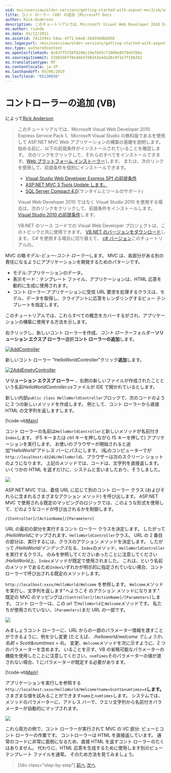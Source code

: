 ```yaml
---
uid: mvc/overview/older-versions/getting-started-with-aspnet-mvc3/vb/adding-a-controller
title: コント ローラー (VB) の追加 |Microsoft Docs
author: Rick-Anderson
description: このチュートリアルでは、Microsoft Visual Web Developer 2010 Express Service Pack 1、これを使用して ASP.NET MVC Web アプリケーションの構築の基礎を説明しています.
ms.author: riande
ms.date: 01/12/2011
ms.assetid: 741259e1-54ac-4f71-b4e8-2bd5560bb950
msc.legacyurl: /mvc/overview/older-versions/getting-started-with-aspnet-mvc3/vb/adding-a-controller
msc.type: authoredcontent
ms.openlocfilehash: 0c637f5758f8196c19ef8d5c71009e85f9dd706e
ms.sourcegitcommit: 51b01b6ff8edde57d8243e4da28c9f1e7f1962b2
ms.translationtype: MT
ms.contentlocale: ja-JP
ms.lasthandoff: 05/06/2019
ms.locfileid: "65130036"
---
```

# <a name="adding-a-controller-vb"></a>コントローラーの追加 (VB)

によって[Rick Anderson]((https://twitter.com/RickAndMSFT))

> このチュートリアルでは、Microsoft Visual Web Developer 2010 Express Service Pack 1、Microsoft Visual Studio の無料版であるを使用して ASP.NET MVC Web アプリケーションの構築の基礎を説明します。 始める前に、以下の前提条件がインストールされていることを確認します。 次のリンクをクリックして、それらのすべてをインストールできます。[Web プラットフォーム インストーラー](https://www.microsoft.com/web/gallery/install.aspx?appid=VWD2010SP1Pack)します。 または、次のリンクを使用して、前提条件を個別にインストールできます。
> 
> - [Visual Studio Web Developer Express SP1 の前提条件](https://www.microsoft.com/web/gallery/install.aspx?appid=VWD2010SP1Pack)
> - [ASP.NET MVC 3 Tools Update します。](https://www.microsoft.com/web/gallery/install.aspx?appsxml=&amp;appid=MVC3)
> - [SQL Server Compact 4.0](https://www.microsoft.com/web/gallery/install.aspx?appid=SQLCE;SQLCEVSTools_4_0)(ランタイムとツールのサポート)
> 
> Visual Web Developer 2010 ではなく Visual Studio 2010 を使用する場合は、次のリンクをクリックして、前提条件をインストールします。[Visual Studio 2010 の前提条件](https://www.microsoft.com/web/gallery/install.aspx?appsxml=&amp;appid=VS2010SP1Pack)します。
> 
> VB.NET のソース コードでの Visual Web Developer プロジェクトは、このトピックと共に使用できます。 [VB.NET のバージョンをダウンロード](https://code.msdn.microsoft.com/Introduction-to-MVC-3-10d1b098)します。 C# を使用する場合に切り替えて、 [c# バージョン](../cs/adding-a-controller.md)このチュートリアルの。

MVC の略*モデル-ビュー-コント ローラー*します。 MVC は、各部分がある別の責任になるようにアプリケーションを開発するためのパターンです。

- モデル:アプリケーションのデータ。
- 表示モード：テンプレート ファイル、アプリケーションは、HTML 応答を動的に生成に使用されます。
- コント ローラー:アプリケーションに受信 URL 要求を処理するクラスは、モデル、データを取得し、クライアントに応答をレンダリングするビュー テンプレートを指定します。

このチュートリアルでは、これらすべての概念をカバーするがされ、アプリケーションの構築に使用する方法を示します。

右クリックし、新しいコント ローラーを作成、*コント ローラー*フォルダー**ソリューション エクスプ ローラー**選択**コント ローラーの追加**します。

[![AddController](adding-a-controller/_static/image2.png "AddController")](adding-a-controller/_static/image1.png)

新しいコント ローラー &quot;HelloWorldController&quot;クリック**追加**します。

[![2AddEmptyController](adding-a-controller/_static/image4.png "2AddEmptyController")](adding-a-controller/_static/image3.png)

**ソリューション エクスプ ローラー** 、右側の新しいファイルが作成されたことという名前*HelloWorldController.cs*ファイルが IDE で開かれているとします。

新しい内部`public class HelloWorldController`ブロックで、次のコードのように 2 つの新しいメソッドを作成します。 例として、コント ローラーから直接 HTML の文字列を返しますします。

[!code-vb[Main](adding-a-controller/samples/sample1.vb)]

コント ローラーの名前は`HelloWorldController`と新しいメソッドが名前付き`Index`します。 (F5 キーまたは ctrl キーを押しながら f5 キーを押して) アプリケーションを実行します。 お使いのブラウザーが開始されると追加&quot;HelloWorld&quot;アドレス バーにパスにします。 (私のコンピューターでが`http://localhost:43246/HelloWorld`)、ブラウザーは次のスクリーン ショットのようになります。 上記のメソッドでは、コードは、文字列を直接返します。 いくつかの HTML を返すだけに、システムと言いましたおり、そうしました。

![](adding-a-controller/_static/image5.png)

ASP.NET MVC では、着信 URL に応じて別のコント ローラー クラス (およびそれらに含まれるさまざまなアクション メソッド) を呼び出します。 ASP.NET MVC で使用される既定のマッピングのロジックでは、このような形式を使用して、どのようなコードが呼び出されるかを制御します。

`/[Controller]/[ActionName]/[Parameters]`

URL の最初の部分を実行するコント ローラー クラスを決定します。 したがって */HelloWorld*にマップされます、`HelloWorldController`クラス。 URL の 2 番目の部分は、実行するには、クラスのアクション メソッドを決定します。 したがって */HelloWorld/インデックス*なる、`Index`のメソッド、`HelloWorldController`を実行するクラス。 のみを参照してくださいあったことに注意してください */HelloWorld*上、`Index`メソッドが既定で使用されました。 これは、という名前のメソッドであるため`Index`いずれかが明示的に指定されていない場合、コント ローラーで呼び出される既定のメソッドします。

`http://localhost:xxxx/HelloWorld/Welcome` を参照します。 `Welcome`メソッドを実行し、文字列を返します&quot;へようこそ のアクション メソッドになります.&quot;. 既定の MVC のマッピングは`/[Controller]/[ActionName]/[Parameters]`します。 コント ローラーは、この url で`HelloWorld`と`Welcome`メソッドです。 私たちが使用されていない、`[Parameters]`まだ URL の一部です。

![](adding-a-controller/_static/image6.png)

みましょうコント ローラーに、URL からの一部のパラメーター情報を渡すことができるように、例を少し変更 (たとえば、 */helloworld/welcome でしょうか。 名前 = Scott&amp;numtimes = 4*)。 変更、`Welcome`メソッドを次に示すように、2 つのパラメーターを含めます。 いることを示す、VB の省略可能なパラメーターの機能を使用したことに注意してください、`numTimes`そのパラメーターの値が渡されない場合、1 にパラメーターが既定する必要があります。

[!code-vb[Main](adding-a-controller/samples/sample2.vb)]

アプリケーションを実行しを参照する`http://localhost:xxxx/HelloWorld/Welcome?name=Scott&numtimes=4`**します。** さまざまな値を試みることができます`name`と`numtimes`します。 システムでは、メソッドのパラメーターに、アドレス バーで、クエリ文字列から名前付きパラメーターが自動的にマップされます。

![](adding-a-controller/_static/image7.png)

これら両方の例で、コント ローラーが実行されて MVC の VC 部分: ビューとコント ローラーの作業です。 コントローラーは HTML を直接返しています。 通常のコードに非常に面倒になるため、直接 HTML を返すコント ローラーのたくはありません。 代わりに、HTML 応答を生成するために使用します別のビュー テンプレート ファイルを通常。 そのため方法を見てみましょう。

> [!div class="step-by-step"]
> [前へ](intro-to-aspnet-mvc-3.md)
> [次へ](adding-a-view.md)
